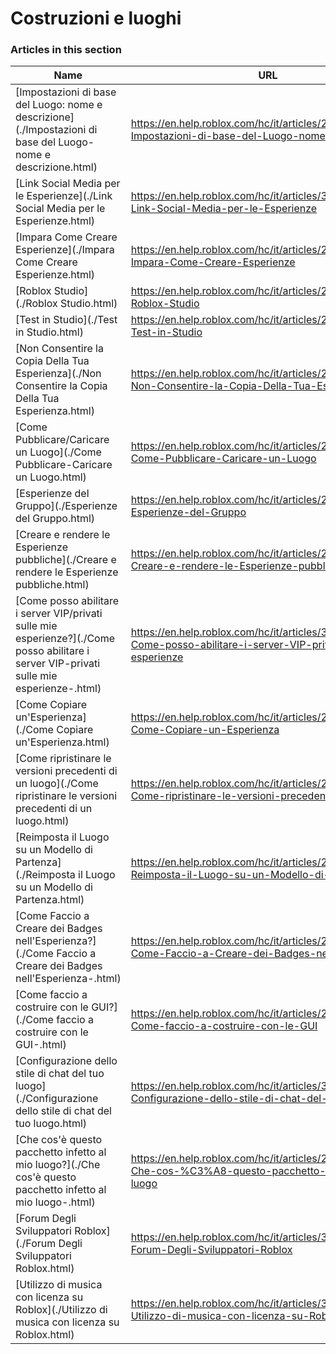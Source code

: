 # Costruzioni e luoghi  
### Articles in this section
Name|URL
-|-
[Impostazioni di base del Luogo: nome e descrizione](./Impostazioni di base del Luogo- nome e descrizione.html) |https://en.help.roblox.com/hc/it/articles/203314030-Impostazioni-di-base-del-Luogo-nome-e-descrizione
[Link Social Media per le Esperienze](./Link Social Media per le Esperienze.html) |https://en.help.roblox.com/hc/it/articles/360000910966-Link-Social-Media-per-le-Esperienze
[Impara Come Creare Esperienze](./Impara Come Creare Esperienze.html) |https://en.help.roblox.com/hc/it/articles/203625344-Impara-Come-Creare-Esperienze
[Roblox Studio](./Roblox Studio.html) |https://en.help.roblox.com/hc/it/articles/203313860-Roblox-Studio
[Test in Studio](./Test in Studio.html) |https://en.help.roblox.com/hc/it/articles/203313870-Test-in-Studio
[Non Consentire la Copia Della Tua Esperienza](./Non Consentire la Copia Della Tua Esperienza.html) |https://en.help.roblox.com/hc/it/articles/203313940-Non-Consentire-la-Copia-Della-Tua-Esperienza
[Come Pubblicare/Caricare un Luogo](./Come Pubblicare-Caricare un Luogo.html) |https://en.help.roblox.com/hc/it/articles/203313890-Come-Pubblicare-Caricare-un-Luogo
[Esperienze del Gruppo](./Esperienze del Gruppo.html) |https://en.help.roblox.com/hc/it/articles/203313760-Esperienze-del-Gruppo
[Creare e rendere le Esperienze pubbliche](./Creare e rendere le Esperienze pubbliche.html) |https://en.help.roblox.com/hc/it/articles/203313950-Creare-e-rendere-le-Esperienze-pubbliche
[Come posso abilitare i server VIP/privati ​​sulle mie esperienze?](./Come posso abilitare i server VIP-privati ​​sulle mie esperienze-.html) |https://en.help.roblox.com/hc/it/articles/360000781023-Come-posso-abilitare-i-server-VIP-privati-sulle-mie-esperienze
[Come Copiare un'Esperienza](./Come Copiare un'Esperienza.html) |https://en.help.roblox.com/hc/it/articles/203313900-Come-Copiare-un-Esperienza
[Come ripristinare le versioni precedenti di un luogo](./Come ripristinare le versioni precedenti di un luogo.html) |https://en.help.roblox.com/hc/it/articles/203313850-Come-ripristinare-le-versioni-precedenti-di-un-luogo
[Reimposta il Luogo su un Modello di Partenza](./Reimposta il Luogo su un Modello di Partenza.html) |https://en.help.roblox.com/hc/it/articles/203313920-Reimposta-il-Luogo-su-un-Modello-di-Partenza
[Come Faccio a Creare dei Badges nell'Esperienza?](./Come Faccio a Creare dei Badges nell'Esperienza-.html) |https://en.help.roblox.com/hc/it/articles/203313650-Come-Faccio-a-Creare-dei-Badges-nell-Esperienza
[Come faccio a costruire con le GUI?](./Come faccio a costruire con le GUI-.html) |https://en.help.roblox.com/hc/it/articles/203313960-Come-faccio-a-costruire-con-le-GUI
[Configurazione dello stile di chat del tuo luogo](./Configurazione dello stile di chat del tuo luogo.html) |https://en.help.roblox.com/hc/it/articles/360019904552-Configurazione-dello-stile-di-chat-del-tuo-luogo
[Che cos'è questo pacchetto infetto al mio luogo?](./Che cos'è questo pacchetto infetto al mio luogo-.html) |https://en.help.roblox.com/hc/it/articles/203312920-Che-cos-%C3%A8-questo-pacchetto-infetto-al-mio-luogo
[Forum Degli Sviluppatori Roblox](./Forum Degli Sviluppatori Roblox.html) |https://en.help.roblox.com/hc/it/articles/360000240223-Forum-Degli-Sviluppatori-Roblox
[Utilizzo di musica con licenza su Roblox](./Utilizzo di musica con licenza su Roblox.html) |https://en.help.roblox.com/hc/it/articles/360000927163-Utilizzo-di-musica-con-licenza-su-Roblox